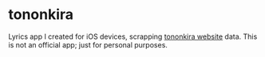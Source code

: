 # tononkira

Lyrics app I created for iOS devices, scrapping [tononkira website](tononkira.serasera.org) data. This is not an official app; just for personal purposes.
